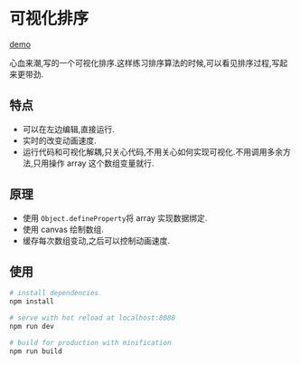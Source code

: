 # 可视化排序

[demo](https://wangdashuaihenshuai.github.io/demo/visual_sorting/)

心血来潮,写的一个可视化排序.这样练习排序算法的时候,可以看见排序过程,写起来更带劲.

## 特点

- 可以在左边编辑,直接运行.
- 实时的改变动画速度.
- 运行代码和可视化解耦,只关心代码,不用关心如何实现可视化.不用调用多余方法,只用操作 array 这个数组变量就行.

## 原理

- 使用 `Object.defineProperty`将 array 实现数据绑定.
- 使用 canvas 绘制数组.
- 缓存每次数组变动,之后可以控制动画速度.

## 使用
``` bash
# install dependencies
npm install

# serve with hot reload at localhost:8080
npm run dev

# build for production with minification
npm run build
```
